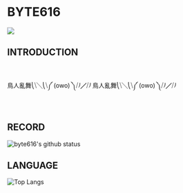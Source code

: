 # BYTE616

<img src = "https://th.bing.com/th/id/R.c70bfcc713ac7766bfc1c0d362c48f8a?rik=FymBsbdwEXM6nA&riu=http%3a%2f%2fi.imgur.com%2f1jDUDVC.jpg&ehk=BDDjmh3QvUwFseEiq1BABNMj2cOU%2bRPNZITdDkpBzQM%3d&risl=&pid=ImgRaw&r=0">

## INTRODUCTION
<br>

鳥人亂舞⎝⧹╲⎝⧹༼   (owo)   ༽⧸⎠╱⧸⎠ 鳥人亂舞⎝⧹╲⎝⧹༼   (owo)   ༽⧸⎠╱⧸⎠

<br>

## RECORD

![byte616's github status](https://github-readme-stats.vercel.app/api?username=byte616github&theme=vue-dark)

## LANGUAGE

![Top Langs](https://github-readme-stats.vercel.app/api/top-langs/?username=byte616&langs_count=6&theme=vue-dark)
